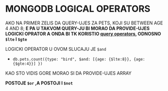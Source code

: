 # MONGODB LOGICAL OPERATORS

AKO NA PRIMER ZELIS DA QUERY-UJES ZA PETS, KOJI SU BETWEEN AGE 4 AND 8; **E PA U TAKVOM QUERY-JU BI MORAO DA PROVIDE-UJES LOGICKI OPRATOR A ONDA BI TK KORISTIO [query operators](https://github.com/Rade58/databases-playground/tree/0_0_2_QUERYING_MongoDB#query-operators), ODNOSNO `$lte` I `$gte`**

LOGICKI OPERATOR U OVOM SLUCAJU JE `$and`

- `db.pets.count({type: "bird", $and: [{age: {$lte:8}}, {age: {$gte:4}}] })`

KAO STO VIDIS GORE MORAO SI DA PROVIDE-UJES ARRAY

**POSTOJE `$or` ,A POSTOJI I `$not`**